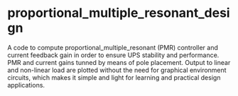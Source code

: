 # proportional_multiple_resonant_design

A code to compute proportional_multiple_resonant (PMR) controller and current feedback gain in order to ensure UPS stability and performance. PMR and current gains tunned by means of pole placement. Output to linear and non-linear load are plotted without the need for graphical environment circuits, which makes it simple and light for learning and practical design applications.